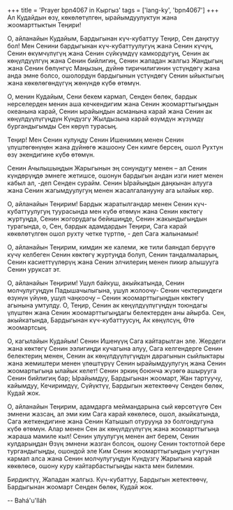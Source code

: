 +++
title = 'Prayer bpn4067 in Кыргыз'
tags = ['lang-ky', 'bpn4067']
+++
Ал Кудайдын өзү, көкөлөтүлгөн, ырайымдуулуктун жана жоомарттыктын Теңири!

О, айланайын Кудайым, Бардыгынан күч-кубаттуу Теңир, Сен даңктуу бол! Мен Сенини бардыгынан күч-кубаттуулугуң жана Сенин күчүң, Сенин өкүмчүлүгүң жана Сенин сүйкүмдүү камкордугуң, Сенин ак көңүлдүүлгүң жана Сенин бийлигиң, Сенин жападан жалгыз Жандыгың жана Сенин бөлүнгүс Маңызың, дүйнө тиричилигинин үстүндөгү жана анда эмне болсо, ошолордун бардыгынын үстүндөгү Сенин ыйыктыгың жана көкөлөгөндүгүң жөнүндө күбө өтөмүн.

О, менин Кудайым, Сени бекем кармап, Сенден бөлөк, бардык нерселерден менин аша кечкендигим жана Сенин жоомарттыгыңдын океанына карай, Сенин ырайыңдын асманына карай жана Сенин ак көңүлдүүлүгүңдүн Күндүзгү Жылдызына карай өзүмдүн жүзүмдү бургандыгымды Сен көрүп турасың.

Теңир! Мен Сенин кулуңду Сенин Ишенимиң менен Сенин үлүштөгөнүңөн жана дүйнөгө жашоону Сен кимге берсең, ошол Рухтун өзү экендигине күбө өтөмүн.

Сенин Ачылышыңдын Жарыгынын эң сонундугу менен – ал Сенин күндөрүңдө эмнеге жетишсе, ошонун бардыгын андан изги ниет менен кабыл ал, -деп Сенден сурайм. Сенин Ырайыңдын даңкынан алууга жана Сенин жагымдуулугуң менен жасалгаланууну ага ылайык көр.

О, айланайын Теңирим! Бардык жаратылгандар менен Сенин күч-кубаттуулугуң туурасында мен күбө өтөмүн жана Сенин көктөгү журтуңда, Сенин жогорудагы бейишиңде, Сенин жакындыгыңдын турагында, о, Сен, бардык адамдардын Теңири, Сага карай көкөлөтүлгөн ошол рухту четке түртпө, - деп Сага жалынамын!

О, айланайын Теңирим, кимдин же калеми, же тили баяндап берүүгө күчү келбеген Сенин көктөгү журтуңда болуп, Сенин тандалмаларың, Сенин касиеттүүлөрүң жана Сенин элчилериң менен пикир алышууга Сенин уруксат эт.

О, айланайын Теңирим! Ушул байкуш, акыйкатында, Сенин молчулугуңдун Падышачылыгына, ушул жолоочу- Сенин чектериңдеги өзүнүн үйүнө, ушул чаңкоочу – Сенин жоомарттыгыңдын көктөгү агынына умтулду. О, Теңир, Сенин ак көңүлдүүлүгүңдүн тоюндагы үлүштөн жана Сенин жоомарттыгыңдагы белектерден аны айырба. Сен, акыйкатында, Бардыгынан күч-кубаттуусуң, Ак көңүлсүң, Өтө жоомартсың.

О, кагылайын Кудайым! Сенин Ишенүүң Сага кайтарылган эле. Жердеги жана көктөгү Сенин ээлигиңди кучагына алуу, Сага келгендерге Сенин белектериң менен, Сенин ак көңүлдүүлүгүңдүн дарагынын сыйлыктары жана жемиштери менен үлөштүрүү Сенин ырайымдуулугуң жана Сенин жоомартыгыңа ылайык келет! Сенин эркиң боюнча жүзөгө ашырууга Сенин бийлигиң бар; Ырайымдуу, Бардыгынан жоомарт, Жан тартуучу, кайымдуу, Кечиримдүү, Сүйүктүү, Бардыгын жетектөөчү Сенден бөлөк, Кудай жок.

О, айланайын Теңирим, адамдарга меймандарына сый көрсөтүүгө Сен эмнени жазсаң, ал эми ким Сага карай көкөлөсө, ошол, акыйкатында, Сага жеткендигине жана Сенин Катышып отурууңа ээ болгондугуна күбө өтөмүн. Алар менен Сен ак көңүлдүүлүгүң жана жоомарттыгыңа жараша мамиле кыл! Сенин улуулугуң менен ант берем, Сенин кулдарыңдан Өзүң эмнени жазган болсоң, ошону Сенин токтотпой бере тургандыгыңды, ошондой эле Ким Сенин жоомарттыгыңдын учугунан кармап алса жана Сенин молчулугуңдун Күндүзгү Жарыгына карай көкөлөсө, ошону куру кайтарбастыгыңды накта мен билемин.

Бирдиктүү, Жападан жалгыз. Күч-кубаттуу, Бардыгын жетектөөчү, Бардыгынан жоомарт Сенден бөлөк, Кудай жок.

-- Bahá'u'lláh
